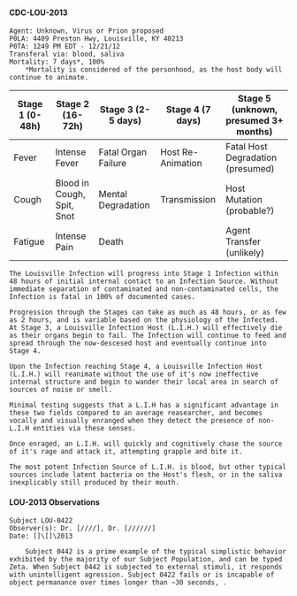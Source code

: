 #### CDC-LOU-2013
```
Agent: Unknown, Virus or Prion proposed
P0LA: 4409 Preston Hwy, Louisville, KY 40213
P0TA: 1249 PM EDT - 12/21/12
Transferal via: blood, saliva
Mortality: 7 days*, 100%
	*Mortality is considered of the personhood, as the host body will continue to animate.
```

| Stage 1 (0-48h) | Stage 2 (16-72h)           | Stage 3 (2-5 days)  | Stage 4 (7 days)  | Stage 5 (unknown, presumed 3+ months) |
| --------------- | -------------------------- | ------------------- | ----------------- | ------------------------------------- |
| Fever           | Intense Fever              | Fatal Organ Failure | Host Re-Animation | Fatal Host Degradation (presumed)     |
| Cough           | Blood in Cough, Spit, Snot | Mental Degradation  | Transmission      | Host Mutation (probable?)          |
| Fatigue         | Intense Pain               | Death               |                   | Agent Transfer (unlikely)                                      |

```
The Louisville Infection will progress into Stage 1 Infection within 48 hours of initial internal contact to an Infection Source. Without immediate separation of contaminated and non-contaminated cells, the Infection is fatal in 100% of documented cases.

Progression through the Stages can take as much as 48 hours, or as few as 2 hours, and is variable based on the physiology of the Infected. At Stage 3, a Louisville Infection Host (L.I.H.) will effectively die as their organs begin to fail. The Infection will continue to feed and spread through the now-descesed host and eventually continue into Stage 4.

Upon the Infection reaching Stage 4, a Louisville Infection Host (L.I.H.) will reanimate without the use of it's now ineffective internal structure and begin to wander their local area in search of sources of noise or smell.

Minimal testing suggests that a L.I.H has a significant advantage in these two fields compared to an average reasearcher, and becomes vocally and visually enranged when they detect the presence of non-L.I.H entities via these senses.

Once enraged, an L.I.H. will quickly and cognitively chase the source of it's rage and attack it, attempting grapple and bite it.

The most potent Infection Source of L.I.H. is blood, but other typical sources include latent bacteria on the Host's flesh, or in the saliva inexplicably still produced by their mouth. 
```

#### LOU-2013 Observations
```
Subject LOU-0422
Observer(s): Dr. [////], Dr. [//////]
Date: []\[]\2013

	Subject 0442 is a prime example of the typical simplistic behavior exhibited by the majority of our Subject Population, and can be typed Zeta. When Subject 0442 is subjected to external stimuli, it responds with unintelligent agression. Subject 0422 fails or is incapable of object permanance over times longer than ~30 seconds, .

```

